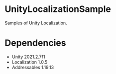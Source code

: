 # UnityLocalizationSample

Samples of Unity Localization.</br>

# Dependencies

- Unity 2021.2.7f1
- Localization 1.0.5
- Addressables 1.19.13

